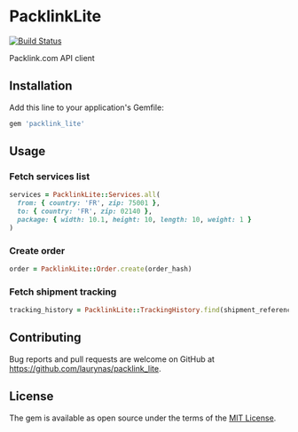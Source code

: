 # PacklinkLite

[![Build Status](https://travis-ci.org/laurynas/packlink_lite.svg?branch=master)](https://travis-ci.org/laurynas/packlink_lite)

Packlink.com API client

## Installation

Add this line to your application's Gemfile:

```ruby
gem 'packlink_lite'
```

## Usage

### Fetch services list

```ruby
services = PacklinkLite::Services.all(
  from: { country: 'FR', zip: 75001 },
  to: { country: 'FR', zip: 02140 },
  package: { width: 10.1, height: 10, length: 10, weight: 1 }
)
```

### Create order

```ruby
order = PacklinkLite::Order.create(order_hash)
```

### Fetch shipment tracking

```ruby
tracking_history = PacklinkLite::TrackingHistory.find(shipment_reference)
```

## Contributing

Bug reports and pull requests are welcome on GitHub at https://github.com/laurynas/packlink_lite.


## License

The gem is available as open source under the terms of the [MIT License](http://opensource.org/licenses/MIT).

